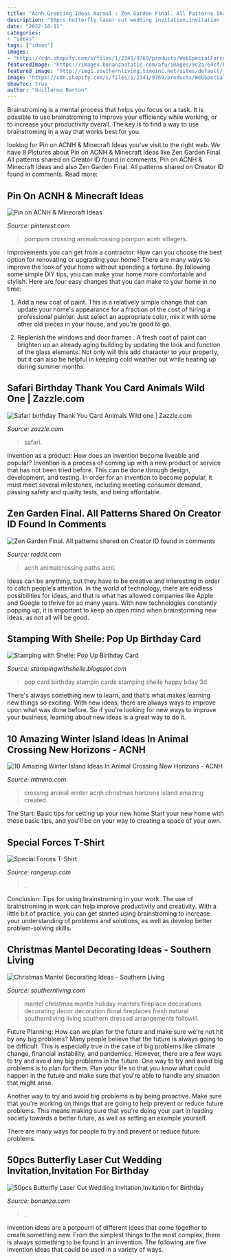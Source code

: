 ```yaml
---
title: "Acnh Greeting Ideas Normal : Zen Garden Final. All Patterns Shared On Creator Id Found In Comments"
description: "50pcs butterfly laser cut wedding invitation,invitation for birthday"
date: "2022-10-11"
categories:
- "ideas"
tags: ["ideas"]
images:
- "https://cdn.shopify.com/s/files/1/2341/9769/products/WebSpecialForcesFront_grande.jpg?v=1579123508"
featuredImage: "https://images.bonanzastatic.com/afu/images/9c2a/e4cf/b77f_8523470262/il_fullxfull.1004223918_pr77.jpg"
featured_image: "http://img1.southernliving.timeinc.net/sites/default/files/styles/responsive_etr_gallery_desktop_portrait/public/image/2016/11/main/fresh_cheerful_holiday_mantel_1082601_101012_050.jpg?itok=zUoZ_VAc"
image: "https://cdn.shopify.com/s/files/1/2341/9769/products/WebSpecialForcesFront_grande.jpg?v=1579123508"
ShowToc: true
author: "Guillermo Barton"
---
```



Brainstroming is a mental process that helps you focus on a task. It is possible to use brainstroming to improve your efficiency while working, or to increase your productivity overall. The key is to find a way to use brainstroming in a way that works best for you.

	

		
looking for Pin on ACNH &amp; Minecraft Ideas you've visit to the right web. We have 8 Pictures about Pin on ACNH &amp; Minecraft Ideas like Zen Garden Final. All patterns shared on Creator ID found in comments, Pin on ACNH &amp; Minecraft Ideas and also Zen Garden Final. All patterns shared on Creator ID found in comments. Read more:
		
    
## Pin On ACNH &amp; Minecraft Ideas

<img loading=lazy src="https://i.pinimg.com/originals/62/31/43/62314398d2c1e12eeaa6b1bacc312c61.png" onerror="this.onerror=null;this.src='https://tse2.mm.bing.net/th?id=OIP.ykX_Ss5bJ4QxiSE1P8V9XwAAAA&amp;pid=15.1';" alt="Pin on ACNH &amp; Minecraft Ideas">

_Source: pinterest.com_

>pompom crossing animalcrossing pompon acnh villagers. 

	

Improvements you can get from a contractor: How can you choose the best option for renovating or upgrading your home?
There are many ways to improve the look of your home without spending a fortune. By following some simple DIY tips, you can make your home more comfortable and stylish. Here are four easy changes that you can make to your home in no time:
1. Add a new coat of paint. This is a relatively simple change that can update your home's appearance for a fraction of the cost of hiring a professional painter. Just select an appropriate color, mix it with some other old pieces in your house, and you're good to go.

2. Replenish the windows and door frames . A fresh coat of paint can brighten up an already aging building by updating the look and function of the glass elements. Not only will this add character to your property, but it can also be helpful in keeping cold weather out while heating up during summer months.


    
## Safari Birthday Thank You Card Animals Wild One | Zazzle.com

<img loading=lazy src="https://rlv.zcache.com/safari_birthday_thank_you_card_animals_wild_one-r3e7ee7e5d51945d687d82389719ea118_tcvt0_540.jpg" onerror="this.onerror=null;this.src='https://tse3.mm.bing.net/th?id=OIP.DTUN0buNS_CtuK2sT1j10gHaHa&amp;pid=15.1';" alt="Safari birthday Thank You Card Animals Wild one | Zazzle.com">

_Source: zazzle.com_

>safari. 

	

Invention as a product: How does an invention become liveable and popular?
Invention is a process of coming up with a new product or service that has not been tried before. This can be done through design, development, and testing. In order for an invention to become popular, it must meet several milestones, including meeting consumer demand, passing safety and quality tests, and being affordable.

    
## Zen Garden Final. All Patterns Shared On Creator ID Found In Comments

<img loading=lazy src="https://preview.redd.it/gf11af20ktp41.jpg?auto=webp&amp;s=fb687efe5a97df3ded7f42fede719c20452176e0" onerror="this.onerror=null;this.src='https://tse3.mm.bing.net/th?id=OIP.fpbgomRkEY91bL0kUTMOKAHaEK&amp;pid=15.1';" alt="Zen Garden Final. All patterns shared on Creator ID found in comments">

_Source: reddit.com_

>acnh animalcrossing paths acnl. 

	

Ideas can be anything, but they have to be creative and interesting in order to catch people’s attention. In the world of technology, there are endless possibilities for ideas, and that is what has allowed companies like Apple and Google to thrive for so many years. With new technologies constantly popping up, it is important to keep an open mind when brainstorming new ideas, as not all will be good.

    
## Stamping With Shelle: Pop Up Birthday Card

<img loading=lazy src="http://2.bp.blogspot.com/-XaH2_qGT-dc/T8ZplhGxMfI/AAAAAAAAAY0/qsfeHsaSLF8/s1600/Pop+up+Bday+card+(2).JPG" onerror="this.onerror=null;this.src='https://tse4.mm.bing.net/th?id=OIP.1KKGdSXgz9sbFVPjYqQHtgHaFf&amp;pid=15.1';" alt="Stamping with Shelle: Pop Up Birthday Card">

_Source: stampingwithshelle.blogspot.com_

>pop card birthday stampin cards stamping shelle happy bday 3d. 

	

There's always something new to learn, and that's what makes learning new things so exciting. With new ideas, there are always ways to improve upon what was done before. So if you're looking for new ways to improve your business, learning about new ideas is a great way to do it.

    
## 10 Amazing Winter Island Ideas In Animal Crossing New Horizons - ACNH

<img loading=lazy src="https://www.mtmmo.com/upload/20201211/6374327856780090262956069.png" onerror="this.onerror=null;this.src='https://tse3.mm.bing.net/th?id=OIP.liuEhxxkF3b4BiSQzFo_eQHaEF&amp;pid=15.1';" alt="10 Amazing Winter Island Ideas In Animal Crossing New Horizons - ACNH">

_Source: mtmmo.com_

>crossing animal winter acnh christmas horizons island amazing created. 

	

The Start: Basic tips for setting up your new home
Start your new home with these basic tips, and you'll be on your way to creating a space of your own.

    
## Special Forces T-Shirt

<img loading=lazy src="https://cdn.shopify.com/s/files/1/2341/9769/products/WebSpecialForcesFront_grande.jpg?v=1579123508" onerror="this.onerror=null;this.src='https://tse4.mm.bing.net/th?id=OIP.ohV2krJ29zgMUiIA2LDWQQHaHa&amp;pid=15.1';" alt="Special Forces T-Shirt">

_Source: rangerup.com_

>. 

	

Conclusion: Tips for using brainstroming in your work.
The use of brainstroming in work can help improve productivity and creativity. With a little bit of practice, you can get started using brainstroming to increase your understanding of problems and solutions, as well as develop better problem-solving skills.

    
## Christmas Mantel Decorating Ideas - Southern Living

<img loading=lazy src="http://img1.southernliving.timeinc.net/sites/default/files/styles/responsive_etr_gallery_desktop_portrait/public/image/2016/11/main/fresh_cheerful_holiday_mantel_1082601_101012_050.jpg?itok=zUoZ_VAc" onerror="this.onerror=null;this.src='https://tse2.mm.bing.net/th?id=OIP.IKUMd5R86pxeN5ig9BfuiwHaLH&amp;pid=15.1';" alt="Christmas Mantel Decorating Ideas - Southern Living">

_Source: southernliving.com_

>mantel christmas mantle holiday mantels fireplace decorations decorating decor decoration floral fireplaces fresh natural southernliving living southern dressed arrangements followill. 

	

Future Planning: How can we plan for the future and make sure we're not hit by any big problems?
Many people believe that the future is always going to be difficult. This is especially true in the case of big problems like climate change, financial instability, and pandemics. However, there are a few ways to try and avoid any big problems in the future. 
One way to try and avoid big problems is to plan for them. Plan your life so that you know what could happen in the future and make sure that you're able to handle any situation that might arise. 

Another way to try and avoid big problems is by being proactive. Make sure that you're working on things that are going to help prevent or reduce future problems. This means making sure that you're doing your part in leading society towards a better future, as well as setting an example yourself. 

There are many ways for people to try and prevent or reduce future problems.

    
## 50pcs Butterfly Laser Cut Wedding Invitation,Invitation For Birthday

<img loading=lazy src="https://images.bonanzastatic.com/afu/images/9c2a/e4cf/b77f_8523470262/il_fullxfull.1004223918_pr77.jpg" onerror="this.onerror=null;this.src='https://tse2.mm.bing.net/th?id=OIP.Hf6G7r0ddX61oAZodQvsQAHaJ4&amp;pid=15.1';" alt="50pcs Butterfly Laser Cut Wedding Invitation,Invitation for Birthday">

_Source: bonanza.com_

>. 

	

Invention ideas are a potpourri of different ideas that come together to create something new. From the simplest things to the most complex, there is always something to be found in an invention. The following are five invention ideas that could be used in a variety of ways.

